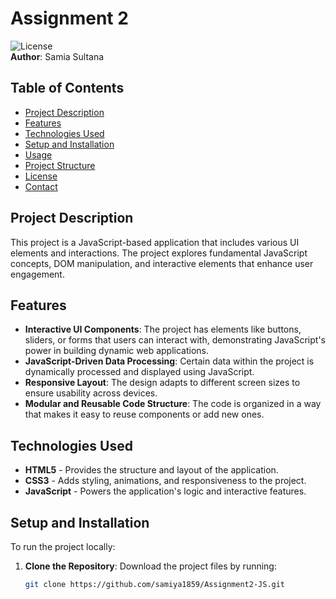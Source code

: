 # Assignment 2 

![License](https://img.shields.io/badge/license-MIT-green)  
**Author**: Samia Sultana

## Table of Contents

- [Project Description](#project-description)
- [Features](#features)
- [Technologies Used](#technologies-used)
- [Setup and Installation](#setup-and-installation)
- [Usage](#usage)
- [Project Structure](#project-structure)
- [License](#license)
- [Contact](#contact)

## Project Description

This project is a JavaScript-based application that includes various UI elements and interactions. The project explores fundamental JavaScript concepts, DOM manipulation, and interactive elements that enhance user engagement.

## Features

- **Interactive UI Components**: The project has elements like buttons, sliders, or forms that users can interact with, demonstrating JavaScript's power in building dynamic web applications.
- **JavaScript-Driven Data Processing**: Certain data within the project is dynamically processed and displayed using JavaScript.
- **Responsive Layout**: The design adapts to different screen sizes to ensure usability across devices.
- **Modular and Reusable Code Structure**: The code is organized in a way that makes it easy to reuse components or add new ones.

## Technologies Used

- **HTML5** - Provides the structure and layout of the application.
- **CSS3** - Adds styling, animations, and responsiveness to the project.
- **JavaScript** - Powers the application's logic and interactive features.

## Setup and Installation

To run the project locally:

1. **Clone the Repository**: Download the project files by running:
   ```bash
   git clone https://github.com/samiya1859/Assignment2-JS.git
